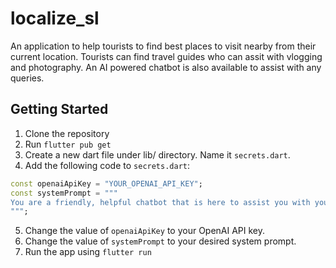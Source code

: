 # localize_sl

An application to help tourists to find best places to visit nearby from their current location.
Tourists can find travel guides who can assit with vlogging and photography.
An AI powered chatbot is also available to assist with any queries.

## Getting Started

1. Clone the repository
2. Run `flutter pub get`
3. Create a new dart file under lib/ directory. Name it `secrets.dart`.
4. Add the following code to `secrets.dart`:
```dart
const openaiApiKey = "YOUR_OPENAI_API_KEY";
const systemPrompt = """
You are a friendly, helpful chatbot that is here to assist you with your questions.
""";
```
5. Change the value of `openaiApiKey` to your OpenAI API key.
6. Change the value of `systemPrompt` to your desired system prompt.
7. Run the app using `flutter run`
